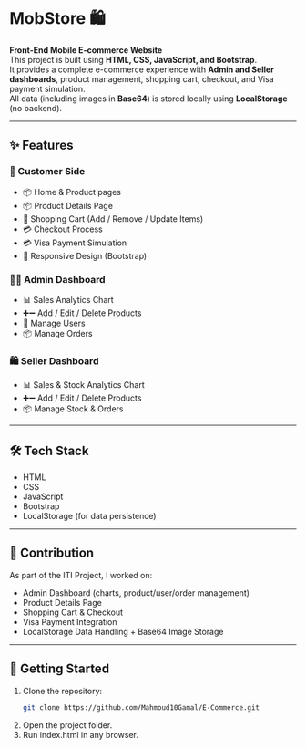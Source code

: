 # MobStore 🛍️

**Front-End Mobile E-commerce Website**  
This project is built using **HTML, CSS, JavaScript, and Bootstrap**.  
It provides a complete e-commerce experience with **Admin and Seller dashboards**, product management, shopping cart, checkout, and Visa payment simulation.  
All data (including images in **Base64**) is stored locally using **LocalStorage** (no backend).

---

## ✨ Features

### 🛒 Customer Side
- 📦 Home & Product pages
- 📦 Product Details Page  
- 🛒 Shopping Cart (Add / Remove / Update Items)  
- 💳 Checkout Process  
- 💳 Visa Payment Simulation  
- 🎨 Responsive Design (Bootstrap)  

### 👨‍💼 Admin Dashboard
- 📊 Sales Analytics Chart  
- ➕➖ Add / Edit / Delete Products  
- 👥 Manage Users  
- 📦 Manage Orders  

### 🛍️ Seller Dashboard
- 📊 Sales & Stock Analytics Chart  
- ➕➖ Add / Edit / Delete Products  
- 📦 Manage Stock & Orders  

---

## 🛠️ Tech Stack
- HTML  
- CSS  
- JavaScript  
- Bootstrap  
- LocalStorage (for data persistence)

---

## 📌 Contribution
As part of the ITI Project, I worked on:  
- Admin Dashboard (charts, product/user/order management)  
- Product Details Page  
- Shopping Cart & Checkout  
- Visa Payment Integration
- LocalStorage Data Handling + Base64 Image Storage 

---

## 🚀 Getting Started
1. Clone the repository:
   ```bash
   git clone https://github.com/Mahmoud10Gamal/E-Commerce.git
2. Open the project folder.
3. Run index.html in any browser.


